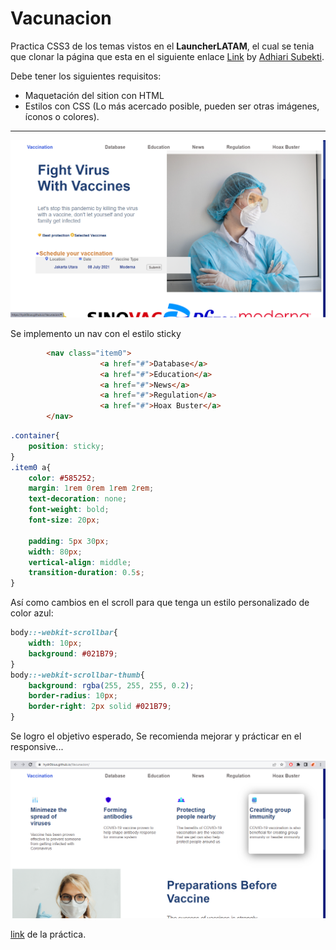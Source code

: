 # Vacunacion

Practica CSS3 de los temas vistos en el **LauncherLATAM**, el cual se tenia que clonar la página que esta en el siguiente enlace [Link](https://github.com/Launch-X-Latam/MisionFrontEnd/blob/main/03%20-%20CSS/practica/landingVacunaci%C3%B3n.png) by [Adhiari Subekti](https://dribbble.com/Adhiari_is).

Debe tener los siguientes requisitos:

* Maquetación del sition con HTML
* Estilos con CSS (Lo más acercado posible, pueden ser otras imágenes, íconos o colores).

---

![header](image/portada.png)

Se implemento un nav con el estilo sticky

```HTML
        <nav class="item0">
                    <a href="#">Database</a>
                    <a href="#">Education</a>
                    <a href="#">News</a>
                    <a href="#">Regulation</a>
                    <a href="#">Hoax Buster</a>
        </nav>
```

```CSS
.container{
    position: sticky;
}
.item0 a{
    color: #585252;
    margin: 1rem 0rem 1rem 2rem;
    text-decoration: none;
    font-weight: bold;
    font-size: 20px;

    padding: 5px 30px;
    width: 80px;
    vertical-align: middle;
    transition-duration: 0.5s;
}
```

Así como cambios en el scroll para que tenga un estilo personalizado de color azul:

```CSS
body::-webkit-scrollbar{
    width: 10px;
    background: #021B79;
}
body::-webkit-scrollbar-thumb{
    background: rgba(255, 255, 255, 0.2);
    border-radius: 10px;
    border-right: 2px solid #021B79;
}
```

Se logro el objetivo esperado, Se recomienda mejorar y prácticar en el responsive...

![contenido](./image/contenido.png)

[link](https://hydr0bius.github.io/Vacunacion/) de la práctica.
